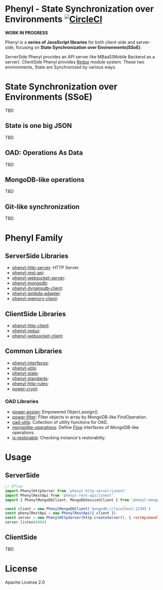 # Phenyl - State Synchronization over Environments [![CircleCI](https://circleci.com/gh/phenyl-js/phenyl.svg?style=shield&circle-token=e5b0170cf6df4acd73f13c66cc37e0cb1a56948c)](https://circleci.com/gh/phenyl-js/phenyl)
**WORK IN PROGRESS**

Phenyl is a **series of JavaScript libraries** for both client-side and server-side, focusing on **State Synchronization over Environments(SSoE)**.

ServerSide Phenyl provides an API server like MBaaS(Mobile Backend as a server).
ClientSide Phenyl provides [Redux](https://redux.js.org) module system.
These two environments, State are Synchronized by various ways.

# State Synchronization over Environments (SSoE)
TBD

## State is one big JSON
TBD

## OAD: Operations As Data
TBD

## MongoDB-like operations
TBD

## Git-like synchronization
TBD

# Phenyl Family
## ServerSide Libraries
- [phenyl-http-server](https://github.com/phenyl-js/phenyl/tree/master/modules/phenyl-http-server): HTTP Server.
- [phenyl-rest-api](https://github.com/phenyl-js/phenyl/tree/master/modules/phenyl-rest-api):
- [phenyl-websocket-server](https://github.com/phenyl-js/phenyl/tree/master/modules/phenyl-websocket-server):
- [phenyl-mongodb](https://github.com/phenyl-js/phenyl/tree/master/modules/phenyl-mongodb):
- [phenyl-dynamodb-client](https://github.com/phenyl-js/phenyl/tree/master/modules/phenyl-dynamodb-client):
- [phenyl-lambda-adapter](https://github.com/phenyl-js/phenyl/tree/master/modules/phenyl-lambda-adapter):
- [phenyl-memory-client](https://github.com/phenyl-js/phenyl/tree/master/modules/phenyl-memory-client):

## ClientSide Libraries
- [phenyl-http-client](https://github.com/phenyl-js/phenyl/tree/master/modules/phenyl-http-client):
- [phenyl-redux](https://github.com/phenyl-js/phenyl/tree/master/modules/phenyl-redux):
- [phenyl-websocket-client](https://github.com/phenyl-js/phenyl/tree/master/modules/phenyl-websocket-client):

## Common Libraries
- [phenyl-interfaces](https://github.com/phenyl-js/phenyl/tree/master/modules/phenyl-interfaces):
- [phenyl-utils](https://github.com/phenyl-js/phenyl/tree/master/modules/phenyl-utils):
- [phenyl-state](https://github.com/phenyl-js/phenyl/tree/master/modules/phenyl-state):
- [phenyl-standards](https://github.com/phenyl-js/phenyl/tree/master/modules/phenyl-standards):
- [phenyl-http-rules](https://github.com/phenyl-js/phenyl/tree/master/modules/phenyl-):
- [power-crypt](https://github.com/phenyl-js/phenyl/tree/master/modules/power-crypt):

### OAD Libraries
- [power-assign](https://github.com/phenyl-js/phenyl/tree/master/modules/power-assign): Empowered Object.assign().
- [power-filter](https://github.com/phenyl-js/phenyl/tree/master/modules/power-filter): Filter objects in array by MongoDB-like FindOperation.
- [oad-utils](https://github.com/phenyl-js/phenyl/tree/master/modules/oad-utils): Collection of utility functions for OAD.
- [mongolike-operations](https://github.com/phenyl-js/phenyl/tree/master/modules/mongolike-operations): Define [Flow](https://flowtype.org) interfaces of MongoDB-like operations.
- [is-restorable](https://github.com/phenyl-js/phenyl/tree/master/modules/is-restorable): Checking instance's restorablity.

# Usage
## ServerSide
```js
// @flow
import PhenylHttpServer from 'phenyl-http-server/jsnext'
import PhenylRestApi from 'phenyl-rest-api/jsnext'
import { PhenylMongoDbClient, MongoDbSessionClient } from 'phenyl-mongodb/jsnext'

const client = new PhenylMongoDbClient('mongodb://localhost:12345')
const phenylRestApi = new PhenylRestApi({ client })
const server = new PhenylHttpServer(http.createServer(), { restApiHandler: phenylRestApi })
server.listen(8080)
```

## ClientSide
TBD

# License
Apache License 2.0
